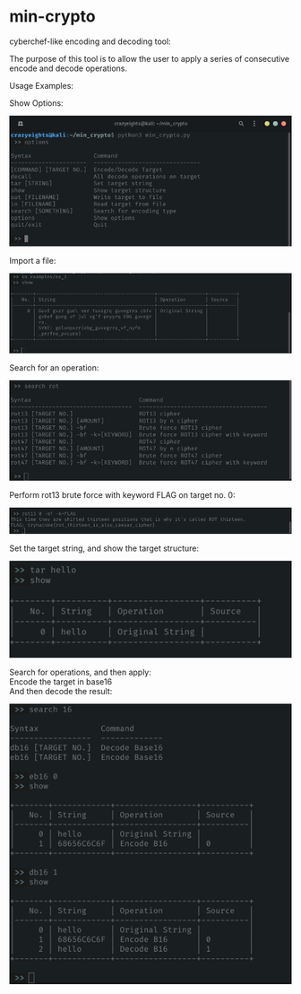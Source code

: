 # min-crypto
cyberchef-like encoding and decoding tool:

The purpose of this tool is to allow the user to apply a series of consecutive encode and decode operations.


Usage Examples:

Show Options:

![alt text](images/im1.png?raw=true)

Import a file:

![alt text](images/im2.png?raw=true)

Search for an operation:

![alt text](images/im3.png?raw=true)

Perform rot13 brute force with keyword FLAG on target no. 0:

![alt text](images/im4.png?raw=true)

Set the target string, and show the target structure:

![alt text](images/im5.png?raw=true)

Search for operations, and then apply:<br>
Encode the target in base16<br>
And then decode the result:

![alt text](images/im6.png?raw=true)


